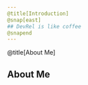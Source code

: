 ```yaml
---
@title[Introduction]
@snap[east]
## DevRel is like coffee
@snapend
---
```

@title[About Me]

## About Me
